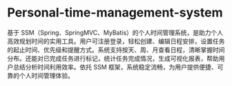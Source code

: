 # Personal-time-management-system
基于 SSM（Spring、SpringMVC、MyBatis）的个人时间管理系统，是助力个人高效规划时间的实用工具。用户可注册登录，轻松创建、编辑日程安排，设置任务的起止时间、优先级和提醒方式。系统支持按天、周、月查看日程，清晰掌握时间分布。还能对已完成任务进行标记，统计任务完成情况，生成可视化报表，帮助用户总结分析时间利用效率。依托 SSM 框架，系统稳定流畅，为用户提供便捷、可靠的个人时间管理体验。 
